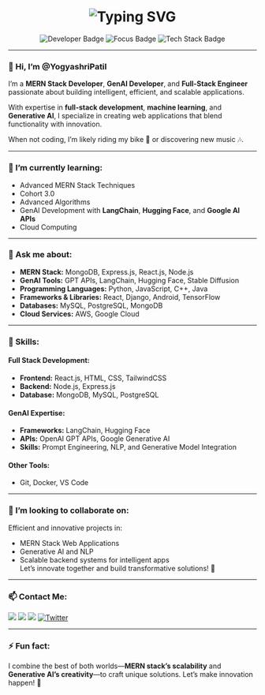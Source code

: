 <h1 align="center">
  <img src="https://readme-typing-svg.demolab.com?font=Fira+Code&weight=600&size=30&pause=1000&color=3CB371&center=true&width=435&lines=Yogyashri+Patil" alt="Typing SVG" />
</h1>

<p align="center">
  <img src="https://img.shields.io/badge/Developer-Passionate-green?style=flat-square&logo=github" alt="Developer Badge" />
  <img src="https://img.shields.io/badge/Focus-GenAI%20%26%20MERN-orange?style=flat-square&logo=react" alt="Focus Badge" />
  <img src="https://img.shields.io/badge/Tech%20Stack-MERN%20%26%20AI-blue?style=flat-square&logo=node.js" alt="Tech Stack Badge" />
</p>

---

### 👋 Hi, I’m **@YogyashriPatil**
I’m a **MERN Stack Developer**, **GenAI Developer**, and **Full-Stack Engineer** passionate about building intelligent, efficient, and scalable applications.  

With expertise in **full-stack development**, **machine learning**, and **Generative AI**, I specialize in creating web applications that blend functionality with innovation.  

When not coding, I’m likely riding my bike 🚴 or discovering new music 🎶.

---

### 🌱 I’m currently learning:
- Advanced MERN Stack Techniques  
- Cohort 3.0  
- Advanced Algorithms  
- GenAI Development with **LangChain**, **Hugging Face**, and **Google AI APIs**  
- Cloud Computing  

---

### 💬 Ask me about:
- **MERN Stack:** MongoDB, Express.js, React.js, Node.js  
- **GenAI Tools:** GPT APIs, LangChain, Hugging Face, Stable Diffusion  
- **Programming Languages:** Python, JavaScript, C++, Java  
- **Frameworks & Libraries:** React, Django, Android, TensorFlow  
- **Databases:** MySQL, PostgreSQL, MongoDB  
- **Cloud Services:** AWS, Google Cloud  

---

### 💪 Skills:
#### Full Stack Development:
- **Frontend:** React.js, HTML, CSS, TailwindCSS  
- **Backend:** Node.js, Express.js  
- **Database:** MongoDB, MySQL, PostgreSQL  

#### GenAI Expertise:
- **Frameworks:** LangChain, Hugging Face  
- **APIs:** OpenAI GPT APIs, Google Generative AI  
- **Skills:** Prompt Engineering, NLP, and Generative Model Integration  

#### Other Tools:
- Git, Docker, VS Code  

---

### 💞️ I’m looking to collaborate on:
Efficient and innovative projects in:
- MERN Stack Web Applications  
- Generative AI and NLP  
- Scalable backend systems for intelligent apps  
Let’s innovate together and build transformative solutions! 🌟

---

### 📫 Contact Me:
<p>
  <a href="mailto:yogyashripatil20@gmail.com"><img src="https://img.shields.io/badge/Email-yogyashripatil20%40gmail.com-red?style=flat-square&logo=gmail"></a>
  <a href="https://www.linkedin.com/in/yogyashri-patil-3431a927b/"><img src="https://img.shields.io/badge/LinkedIn-Yogyashri%20Patil-blue?style=flat-square&logo=linkedin"></a>
  <a href="https://github.com/YogyashriPatil/"><img src="https://img.shields.io/badge/GitHub-YogyashriPatil-black?style=flat-square&logo=github"></a>
  <a href="https://twitter.com/YogyashriP"><img src="https://img.shields.io/badge/Twitter-YogyashriPatil-1DA1F2?style=flat-square&logo=twitter" alt="Twitter"></a>
</p>

---

### ⚡ Fun fact:
I combine the best of both worlds—**MERN stack’s scalability** and **Generative AI’s creativity**—to craft unique solutions. Let’s make innovation happen! 🚀
